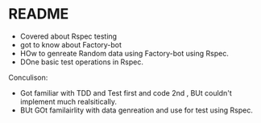 # README

* Covered about Rspec testing
* got to know about Factory-bot
* HOw to genreate Random data using Factory-bot using Rspec.
* DOne basic test operations in Rspec.

Conculison:
* Got familiar with TDD and Test first and code 2nd , BUt couldn't implement much realsitically. 
* BUt GOt familairlity with data genreation and use for test using Rspec.
